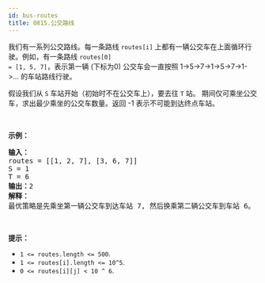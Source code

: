 ```yaml
---
id: bus-routes
title: 0815.公交路线
---
```

我们有一系列公交路线。每一条路线 <code>routes[i]</code> 上都有一辆公交车在上面循环行驶。例如，有一条路线 <code>routes[0] = [1, 5, 7]</code>，表示第一辆 (下标为0) 公交车会一直按照 1-&gt;5-&gt;7-&gt;1-&gt;5-&gt;7-&gt;1-&gt;... 的车站路线行驶。

假设我们从 <code>S</code> 车站开始（初始时不在公交车上），要去往 <code>T</code> 站。 期间仅可乘坐公交车，求出最少乘坐的公交车数量。返回 -1 表示不可能到达终点车站。

 

**示例：**


<pre><strong>输入：</strong><br/>routes = [[1, 2, 7], [3, 6, 7]]<br/>S = 1<br/>T = 6<br/><strong>输出：</strong>2<br/><strong>解释：</strong><br/>最优策略是先乘坐第一辆公交车到达车站 7, 然后换乘第二辆公交车到车站 6。<br/></pre>

 

**提示：**


- <code>1 &lt;= routes.length &lt;= 500</code>.
- <code>1 &lt;= routes[i].length &lt;= 10^5</code>.
- <code>0 &lt;= routes[i][j] &lt; 10 ^ 6</code>.
